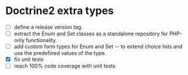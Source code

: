 Doctrine2 extra types
==============================================================================

* [ ] define a release version tag.
* [ ] extract the Enum and Set classes as a standalone repository for PHP-only functionality.
* [ ] add custom form types for Enum and Set -- to extend choice lists and use the predefined values of the type.
* [x] fix unit tests
* [ ] reach 100% code coverage with unit tests
